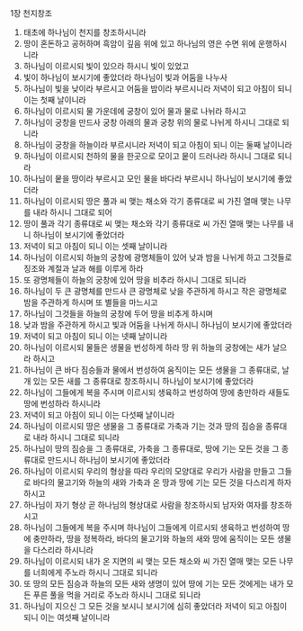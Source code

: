 1장 천지창조 
1. 태초에 하나님이 천지를 창조하시니라
2. 땅이 혼돈하고 공허하며 흑암이 깊음 위에 있고 하나님의 영은 수면 위에 운행하시니라
3. 하나님이 이르시되 빛이 있으라 하시니 빛이 있었고
4. 빛이 하나님이 보시기에 좋았더라 하나님이 빛과 어둠을 나누사
5. 하나님이 빛을 낮이라 부르시고 어둠을 밤이라 부르시니라 저녁이 되고 아침이 되니 이는 첫째 날이니라
6. 하나님이 이르시되 물 가운데에 궁창이 있어 물과 물로 나뉘라 하시고
7. 하나님이 궁창을 만드사 궁창 아래의 물과 궁창 위의 물로 나뉘게 하시니 그대로 되니라
8. 하나님이 궁창을 하늘이라 부르시니라 저녁이 되고 아침이 되니 이는 둘째 날이니라
9. 하나님이 이르시되 천하의 물을 한곳으로 모이고 뭍이 드러나라 하시니 그대로 되니라
10. 하나님이 뭍을 땅이라 부르시고 모인 물을 바다라 부르시니 하나님이 보시기에 좋았더라
11. 하나님이 이르시되 땅은 풀과 씨 맺는 채소와 각기 종류대로 씨 가진 열매 맺는 나무를 내라 하시니 그대로 되어
12. 땅이 풀과 각기 종류대로 씨 맺는 채소와 각기 종류대로 씨 가진 열매 맺는 나무를 내니 하나님이 보시기에 좋았더라
13. 저녁이 되고 아침이 되니 이는 셋째 날이니라
14. 하나님이 이르시되 하늘의 궁창에 광명체들이 있어 낮과 밤을 나뉘게 하고 그것들로 징조와 계절과 날과 해를 이루게 하라
15. 또 광명체들이 하늘의 궁창에 있어 땅을 비추라 하시니 그대로 되니라
16. 하나님이 두 큰 광명체를 만드사 큰 광명체로 낮을 주관하게 하시고 작은 광명체로 밤을 주관하게 하시며 또 별들을 마느시고
17. 하나님이 그것들을 하늘의 궁창에 두어 땅을 비추게 하시며
18. 낮과 밤을 주관하게 하시고 빛과 어둠을 나뉘게 하시니 하나님이 보시기에 좋았더라
19. 저녁이 되고 아침이 되니 이는 넷째 날이니라
20. 하나님이 이르시되 물들은 생물을 번성하게 하라 땅 위 하늘의 궁창에는 새가 날으라 하시고
21. 하나님이 큰 바다 짐승들과 물에서 번성하여 움직이는 모든 생물을 그 종류대로, 날개 있는 모든 새를 그 종류대로 창조하시니 하나님이 보시기에 좋았더라
22. 하나님이 그들에게 복을 주시며 이르시되 생육하고 번성하여 땅에 충만하라 새들도 땅에 번성하라 하시니라
23. 저녁이 되고 아침이 되니 이는 다섯째 날이니라
24. 하나님이 이르시되 땅은 생물을 그 종류대로 가축과 기는 것과 땅의 짐승을 종류대로 내라 하시니 그대로 되니라
25. 하나님이 땅의 짐승을 그 종류대로, 가축을 그 종류대로, 땅에 기는 모든 것을 그 종류대로 만드시니 하나님이 보시기에 좋았더라
26. 하나님이 이르시되 우리의 형상을 따라 우리의 모양대로 우리가 사람을 만들고 그들로 바다의 물고기와 하늘의 새와 가축과 온 땅과 땅에 기는 모든 것을 다스리게 하자 하시고
27. 하나님이 자기 형상 곧 하나님의 형상대로 사람을 창조하시되 남자와 여자를 창조하시고
28. 하나님이 그들에게 복을 주시며 하나님이 그들에게 이르시되 생육하고 번성하여 땅에 충만하라, 땅을 정복하라, 바다의 물고기와 하늘의 새와 땅에 움직이는 모든 생물을 다스리라 하시니라
29. 하나님이 이르시되 내가 온 지면의 씨 맺는 모든 채소와 씨 가진 열매 맺는 모든 나무를 너희에게 주노라 하시니 그대로 되니라
30. 또 땅의 모든 짐승과 하늘의 모든 새와 생명이 있어 땅에 기는 모든 것에게는 내가 모든 푸른 풀을 먹을 거리로 주노라 하시니 그대로 되니라
31. 하나님이 지으신 그 모든 것을 보시니 보시기에 심히 좋았더라 저녁이 되고 아침이 되니 이는 여섯째 날이니라
